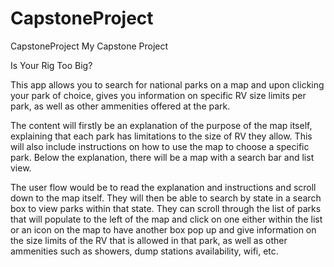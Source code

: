 # CapstoneProject

CapstoneProject
My Capstone Project

Is Your Rig Too Big?

This app allows you to search for national parks on a map and upon clicking your park of choice, gives you information on specific RV size limits per park, as well as other ammenities offered at the park.

The content will firstly be an explanation of the purpose of the map itself, explaining that each park has limitations to the size of RV they allow. This will also include instructions on how to use the map to choose a specific park. Below the explanation, there will be a map with a search bar and list view.

The user flow would be to read the explanation and instructions and scroll down to the map itself. They will then be able to search by state in a search box to view parks within that state. They can scroll through the list of parks that will populate to the left of the map and click on one either within the list or an icon on the map to have another box pop up and give information on the size limits of the RV that is allowed in that park, as well as other ammenities such as showers, dump stations availability, wifi, etc.
